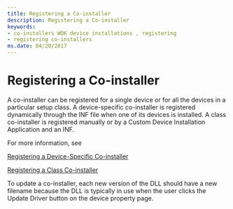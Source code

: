 ```yaml
---
title: Registering a Co-installer
description: Registering a Co-installer
keywords:
- co-installers WDK device installations , registering
- registering co-installers
ms.date: 04/20/2017
---
```


# Registering a Co-installer





A co-installer can be registered for a single device or for all the devices in a particular setup class. A device-specific co-installer is registered dynamically through the INF file when one of its devices is installed. A class co-installer is registered manually or by a Custom Device Installation Application and an INF.

For more information, see

[Registering a Device-Specific Co-installer](registering-a-device-specific-co-installer.md)

[Registering a Class Co-installer](registering-a-class-co-installer.md)

To update a co-installer, each new version of the DLL should have a new filename because the DLL is typically in use when the user clicks the Update Driver button on the device property page.

 

 






